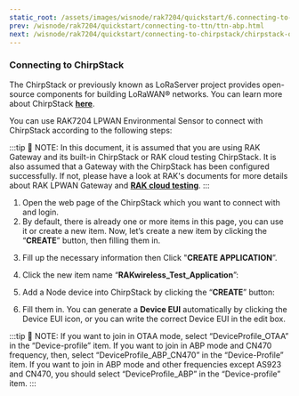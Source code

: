 ```yaml
---
static_root: /assets/images/wisnode/rak7204/quickstart/6.connecting-to-chirpstack/
prev: /wisnode/rak7204/quickstart/connecting-to-ttn/ttn-abp.html
next: /wisnode/rak7204/quickstart/connecting-to-chirpstack/chirpstack-otaa.html
---
```


### Connecting to ChirpStack

The ChirpStack or previously known as LoRaServer project provides open-source components for building LoRaWAN® networks. You can learn more about ChirpStack [**here**](https://www.chirpstack.io/).

You can use RAK7204 LPWAN Environmental Sensor to connect with ChirpStack according to the following steps:

:::tip 📝 NOTE:
In this document, it is assumed that you are using RAK Gateway and its built-in ChirpStack or RAK cloud testing ChirpStack. It is also assumed that a Gateway with the ChirpStack has been configured successfully. If not, please have a look at RAK's documents for more details about RAK LPWAN Gateway and [**RAK cloud testing**](https://forum.rakwireless.com/t/rak-free-cloud-loraserver-for-testing/344).
:::

1. Open the web page of the ChirpStack which you want to connect with and login.
2. By default, there is already one or more items in this page, you can use it or create a new item. Now, let’s create a new item by clicking the “**CREATE**” button, then filling them in.

<rk-img
  :src="`${$frontmatter.static_root}/wgk31ykcgwp2gbzicmut.png`"
  width="100%"
  figure-number="1"
  caption="ChirpStack Applications"
/>

3. Fill up the necessary information then Click "**CREATE APPLICATION**”.
   <rk-img
     :src="`${$frontmatter.static_root}/zcxqc0pe6vquherzw521.png`"
     width="100%"
     figure-number="2"
     caption="Creating the Application"
   />

4. Click the new item name “**RAKwireless_Test_Application**”:
   <rk-img
     :src="`${$frontmatter.static_root}/r2ikjxdaluvfxbqhaccc.png`"
     width="100%"
     figure-number="3"
     caption="Applications page in ChirpStack"
   />

<rk-img
  :src="`${$frontmatter.static_root}/sdrlazcgfseimitslo6u.png`"
  width="100%"
  figure-number="4"
  caption="RAKwireless Test Application"
/>

5. Add a Node device into ChirpStack by clicking the “**CREATE**” button:

<rk-img
  :src="`${$frontmatter.static_root}/sdrlazcgfseimitslo6u.png`"
  width="100%"
  figure-number="5"
  caption="Adding a Node Device"
/>

6. Fill them in. You can generate a **Device EUI** automatically by clicking the Device EUI icon, or you can write the correct Device EUI in the edit box.
   <rk-img
     :src="`${$frontmatter.static_root}/bx0hvot72klwrnznnbig.png`"
     width="100%"
     figure-number="6"
     caption="Filling the Device Parameters"
   />

:::tip 📝 NOTE:
If you want to join in OTAA mode, select “DeviceProfile_OTAA” in the “Device-profile” item. If you want to join in ABP mode and CN470 frequency, then, select “DeviceProfile_ABP_CN470” in the “Device-Profile” item. If you want to join in ABP mode and other frequencies except AS923 and CN470, you should select “DeviceProfile_ABP” in the “Device-profile” item.
:::
